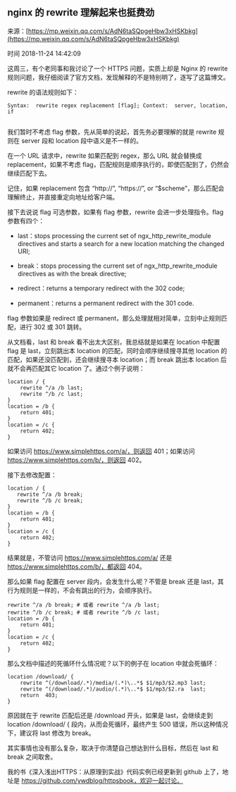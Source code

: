 ## nginx 的 rewrite 理解起来也挺费劲

来源：[https://mp.weixin.qq.com/s/AdN6taSQpgeHbw3xHSKbkg](https://mp.weixin.qq.com/s/AdN6taSQpgeHbw3xHSKbkg)

时间 2018-11-24 14:42:09

 
这周三，有个老同事和我讨论了一个 HTTPS 问题，实质上却是 Nginx 的 rewrite 规则问题，我仔细阅读了官方文档，发现解释的不是特别明了，逐写了这篇博文。
 
rewrite 的语法规则如下：

```nginx
Syntax:  rewrite regex replacement [flag]; Context:  server, location, if


```
 
我们暂时不考虑 flag 参数，先从简单的说起，首先务必要理解的就是 rewrite 规则在 server 段和 location 段中语义是不一样的。
 
在一个 URL 请求中，rewrite 如果匹配到 regex，那么 URL 就会替换成 replacement，如果不考虑 flag，匹配规则是顺序执行的，即使匹配到了，仍然会继续匹配下去。
 
记住，如果 replacement 包含 “http://”, “https://”, or “$scheme”，那么匹配会理解终止，并直接重定向地址给客户端。
 
接下去说说 flag 可选参数，如果有 flag 参数，rewrite 会进一步处理指令。flag 参数有四个：

 
* last：stops processing the current set of ngx_http_rewrite_module directives and starts a search for a new location matching the changed URI;
  
* break：stops processing the current set of ngx_http_rewrite_module directives as with the break directive;
  
* redirect：returns a temporary redirect with the 302 code;
  
* permanent：returns a permanent redirect with the 301 code.

 
flag 参数如果是 redirect 或 permanent，那么处理就相对简单，立刻中止规则匹配，进行 302 或 301 跳转。
 
从文档看，last 和 break 看不出太大区别，我总结就是如果在 location 中配置 flag 是 last，立刻跳出本 location 的匹配，同时会顺序继续搜寻其他 location 的匹配，如果还没匹配到，还会继续搜寻本 location；而 break 跳出本 location 后就不会再匹配其它 location 了。通过个例子说明：

```nginx
location / {
    rewrite ^/a /b last;
    rewrite ^/b /c last;  
}
location = /b {
    return 401;
}
location = /c {
    return 402;
}
```
 
如果访问 https://www.simplehttps.com/a/，则返回 401；如果访问 https://www.simplehttps.com/b/，则返回 402。
 
接下去修改配置：

```nginx
location / {
   rewrite ^/a /b break;
   rewrite ^/b /c break;  
}
location = /b {
    return 401;
}
location = /c {
    return 402;
}
```
 
结果就是，不管访问 https://www.simplehttps.com/a/ 还是 https://www.simplehttps.com/b/，都返回 404。
 
那么如果 flag 配置在 server 段内，会发生什么呢？不管是 break 还是 last，其行为规则是一样的，不会有跳出的行为，会顺序执行。

```nginx
rewrite ^/a /b break; # 或者 rewrite ^/a /b last;
rewrite ^/b /c break; # 或者 rewrite ^/b /c last;  
location = /b {
    return 401;
}
location = /c {
    return 402;
}
```
 
那么文档中描述的死循环什么情况呢？以下的例子在 location 中就会死循环：

```nginx
location /download/ {
    rewrite ^(/download/.*)/media/(.*)\..*$ $1/mp3/$2.mp3 last;
    rewrite ^(/download/.*)/audio/(.*)\..*$ $1/mp3/$2.ra  last;
    return  403;
}
```
 
原因就在于 rewrite 匹配后还是 /download 开头，如果是 last，会继续走到 location /download/ { 段内，从而会死循环，最终产生 500 错误，所以这种情况下，建议将 last 修改为 break。
 
其实事情也没有那么复杂，取决于你清楚自己想达到什么目标，然后在 last 和 break 之间取舍。
 
我的书《深入浅出HTTPS：从原理到实战》代码实例已经更新到 github 上了，地址是 https://github.com/ywdblog/httpsbook，欢迎一起讨论。



[0]: https://img1.tuicool.com/IBJNNfe.png